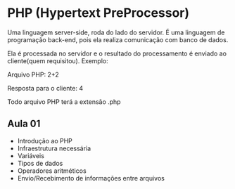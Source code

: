 # PHP (Hypertext PreProcessor)
Uma linguagem server-side, roda do lado do servidor. É uma linguagem de programação back-end, pois ela realiza comunicação com banco de dados.

Ela é processada no servidor e o resultado do processamento é enviado ao cliente(quem requisitou). Exemplo: 

Arquivo PHP: 2+2

Resposta para o cliente: 4

Todo arquivo PHP terá a extensão .php

## Aula 01
- Introdução ao PHP
- Infraestrutura necessária
- Variáveis
- Tipos de dados
- Operadores aritméticos
- Envio/Recebimento de informações entre arquivos
